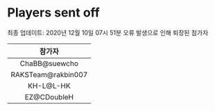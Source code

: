 # Players sent off
최종 업데이트: 2020년 12월 10일 07시 51분
오류 발생으로 인해 퇴장된 참가자




| 참가자 |
|:---:|
| ChaBB@suewcho |
| RAKSTeam@rakbin007 |
| KH-L@L-HK |
| EZ@CDoubleH |